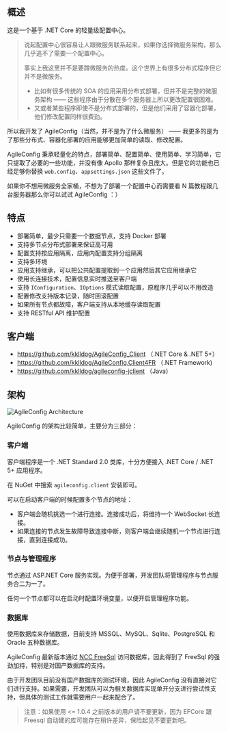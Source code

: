 ## 概述

这是一个基于 .NET Core 的轻量级配置中心。

> 说起配置中心很容易让人跟微服务联系起来，如果你选择微服务架构，那么几乎逃不了需要一个配置中心。
> 
> 事实上我这里并不是要蹭微服务的热度。这个世界上有很多分布式程序但它并不是微服务。
> 
> - 比如有很多传统的 SOA 的应用采用分布式部署，但并不是完整的微服务架构 —— 这些程序由于分散在多个服务器上所以更改配置很困难。
> - 又或者某些程序即使不是分布式部署的，但是他们采用了容器化部署，他们修改配置同样很费劲。

所以我开发了 AgileConfig（当然，并不是为了什么微服务） —— 我更多的是为了那些分布式、容器化部署的应用能够更加简单的读取、修改配置。

AgileConfig 秉承轻量化的特点，部署简单、配置简单、使用简单、学习简单，它只提取了必要的一些功能，并没有像 Apollo 那样复杂且庞大。但是它的功能也已经足够你替换 `web.config`、`appsettings.json` 这些文件了。

如果你不想用微服务全家桶，不想为了部署一个配置中心而需要看 N 篇教程跟几台服务器那么你可以试试 AgileConfig ：）

## 特点

- 部署简单，最少只需要一个数据节点，支持 Docker 部署 
- 支持多节点分布式部署来保证高可用 
- 配置支持按应用隔离，应用内配置支持分组隔离 
- 支持多环境 
- 应用支持继承，可以把公共配置提取到一个应用然后其它应用继承它 
- 使用长连接技术，配置信息实时推送至客户端 
- 支持 `IConfiguration`、`IOptions` 模式读取配置，原程序几乎可以不用改造 
- 配置修改支持版本记录，随时回滚配置 
- 如果所有节点都故障，客户端支持从本地缓存读取配置 
- 支持 RESTful API 维护配置

## 客户端

- https://github.com/kklldog/AgileConfig_Client （.NET Core & .NET 5+）
- https://github.com/kklldog/AgileConfig.Client4FR （.NET Framework)
- https://github.com/kklldog/agileconfig-jclient （Java）

## 架构

![AgileConfig Architecture](/articles/projects/agileconfig/assets/architecture.png)

AgileConfig 的架构比较简单，主要分为三部分：

### 客户端

客户端程序是一个 .NET Standard 2.0 类库，十分方便接入 .NET Core / .NET 5+ 应用程序。

在 NuGet 中搜索 `agileconfig.client` 安装即可。

可以在启动客户端的时候配置多个节点的地址：

- 客户端会随机挑选一个进行连接。连接成功后，将维持一个 WebSocket 长连接。 
- 如果连接的节点发生故障导致连接中断，则客户端会继续随机一个节点进行连接，直到连接成功。

### 节点与管理程序

节点通过 ASP.NET Core 服务实现。为便于部署，开发团队将管理程序与节点服务合二为一了。

任何一个节点都可以在启动时配置环境变量，以便开启管理程序功能。

### 数据库

使用数据库来存储数据，目前支持 MSSQL、MySQL、Sqlite、PostgreSQL 和 Oracle 五种数据库。

AgileConfig 最新版本通过 [NCC FreeSql](https://ncc.work/projects/freesql) 访问数据库，因此得到了 FreeSql 的强劲加持，特别是对国产数据库的支持。

由于开发团队目前没有国产数据库的测试环境，因此 AgileConfig 没有直接对它们进行支持。如果需要，开发团队可以为相关数据库实现单开分支进行尝试性支持，但具体的测试工作就需要用户一起来配合了。

> 注意：如果使用 <= 1.0.4 之前版本的用户请不要更新，因为 EFCore 跟 Freesql 自动建的库可能存在稍许差异，保险起见不要更新吧。